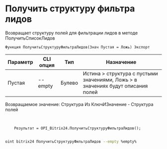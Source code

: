 ﻿---
sidebar_position: 7
---

# Получить структуру фильтра лидов
 Возвращает структуру полей для фильтрации лидов в методе ПолучитьСписокЛидов



`Функция ПолучитьСтруктуруФильтраЛидов(Знач Пустая = Ложь) Экспорт`

  | Параметр | CLI опция | Тип | Назначение |
  |-|-|-|-|
  | Пустая | --empty | Булево | Истина > структура с пустыми значениями, Ложь > в значениях будут описания полей |

  
  Возвращаемое значение:   Структура Из КлючИЗначение - Структура полей

<br/>




```bsl title="Пример кода"
    Результат = OPI_Bitrix24.ПолучитьСтруктуруФильтраЛидов();
```



```sh title="Пример команды CLI"
    
oint bitrix24 ПолучитьСтруктуруФильтраЛидов --empty %empty%

```

```json title="Результат"

```
